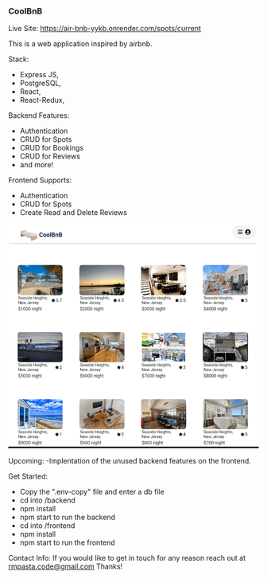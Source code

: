 ### CoolBnB

Live Site: https://air-bnb-yykb.onrender.com/spots/current

This is a web application inspired by airbnb.

Stack:
- Express JS,
- PostgreSQL,
- React,
- React-Redux,

Backend Features:
- Authentication
- CRUD for Spots
- CRUD for Bookings
- CRUD for Reviews
- and more!

Frontend Supports:
- Authentication
- CRUD for Spots
- Create Read and Delete Reviews

![](https://github.com/RMPasta/AirBnB-Clone/blob/main/frontend/src/assets/ezgif.com-gif-maker.gif)

Upcoming:
-Implentation of the unused backend features on the frontend.

Get Started:
- Copy the ".env-copy" file and enter a db file
- cd into /backend
- npm install
- npm start to run the backend
- cd into /frontend
- npm install
- npm start to run the frontend

Contact Info:
If you would like to get in touch for any reason reach out at rmpasta.code@gmail.com
Thanks!
